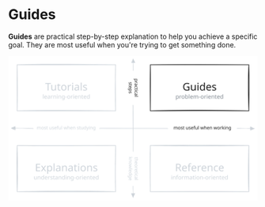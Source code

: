 # Guides

**Guides** are practical step-by-step explanation to help you achieve a specific goal. They are most useful when you're trying to get something done.

<!-- The SVG image -->

![Documentation structure](/guides.svg)

<!-- Clickable overlay areas -->

<!-- Tutorials (top-left) -->

[](/pr-preview/pr-116/tutorials/)

<!-- Guides (top-right) -->

<!-- Explanations (bottom-left) -->

[](/pr-preview/pr-116/explanations/)

<!-- Reference (bottom-right) -->

[](/pr-preview/pr-116/reference/)